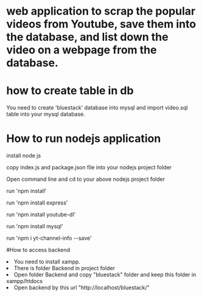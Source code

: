 <h1>web application to scrap the popular videos from Youtube, save them into the database, and list down the video on a webpage from the database.</h1>


# how to create table in db
You need to create 'bluestack' database into mysql and import video.sql table into your mysql database.

# How to run nodejs application
<p>install node js</p>
<p>copy index.js and package.json file into your nodejs project folder</p>
<p>Open command line and cd to your above nodejs project folder</p>
<p>run 'npm install'</p>
<p>run 'npm install express'</p>
<p>run 'npm install youtube-dl'</p>
<p>run 'npm install mysql'</p>
<p>run 'npm i yt-channel-info --save'</p>

#How to access backend
<li>You need to install xampp.</li>
<li>There is folder Backend in project folder</li>
<li>Open folder Backend and copy "bluestack" folder and keep this folder in xampp/htdocs</li>
<li>Open backend by this url "http://localhost/bluestack/"</li>




